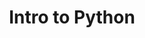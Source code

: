 ---
title: "Intro to Python"
description: "Designed for teams who have taken on an Angular codebase"
duration: "3 days"
order: 7
---